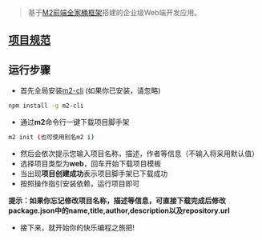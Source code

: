 > 基于[M2前端全家桶框架](https://github.com/miracle-git/m2-vue-web)搭建的企业级Web端开发应用。

## [项目规范](https://github.com/miracle-git/m2-vue-web/blob/main/PROJECT.md)

## 运行步骤

- 首先全局安装[m2-cli](https://github.com/miracle-git/m2-cli.git) (如果你已安装，请忽略)
```bash
npm install -g m2-cli
```
- 通过**m2**命令行一键下载项目脚手架
```bash
m2 init (也可使用别名m2 i)
```
- 然后会依次提示您输入项目名称，描述，作者等信息（不输入将采用默认值）
- 选择项目类型为**web**，回车开始下载项目模板
- 当出现**项目创建成功**表示项目脚手架已下载成功
- 按照操作指引安装依赖，运行项目即可

**提示：如果你忘记修改项目名称，描述等信息，可直接下载完成后修改package.json中的name,title,author,description以及repository.url**

- 接下来，就开始你的快乐编程之旅把!
